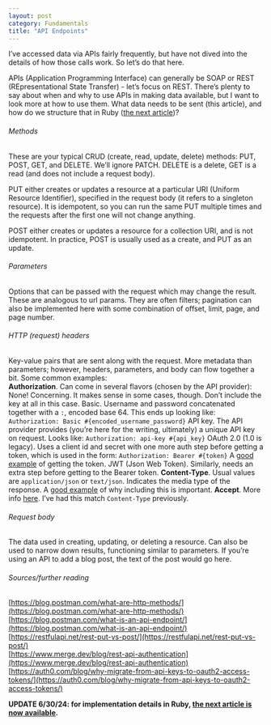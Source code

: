```yaml
---
layout: post
category: Fundamentals
title: "API Endpoints"
---
```


I’ve accessed data via APIs fairly frequently, but have not dived into the details of how those calls work. So let’s do that here.

APIs (Application Programming Interface) can generally be SOAP or REST (REpresentational State Transfer) - let’s focus on REST. There’s plenty to say about when and why to use APIs in making data available, but I want to look more at how to use them. What data needs to be sent (this article), and how do we structure that in Ruby ([the next article]((https://balthazard.dev/ruby/2024/06/30/API-endoints-in-ruby/)))?

###### Methods

These are your typical CRUD (create, read, update, delete) methods: PUT, POST, GET, and DELETE. We’ll ignore PATCH. DELETE is a delete, GET is a read (and does not include a request body). 

PUT either creates or updates a resource at a particular URI (Uniform Resource Identifier), specified in the request body (it refers to a singleton resource). It is idempotent, so you can run the same PUT multiple times and the requests after the first one will not change anything.

POST either creates or updates a resource for a collection URI, and is not idempotent. In practice, POST is usually used as a create, and PUT as an update.

###### Parameters

Options that can be passed with the request which may change the result. These are analogous to url params. They are often filters; pagination can also be implemented here with some combination of offset, limit, page, and page number. 

###### HTTP (request) headers

Key-value pairs that are sent along with the request. More metadata than parameters; however, headers, parameters, and body can flow together a bit. Some common examples:\
<span class="list  list--md one"><strong>Authorization</strong>. Can come in several flavors (chosen by the API provider):</span>
	<span class="list  list--md two">None! Concerning. It makes sense in some cases, though. Don’t include the key at all in this case.</span>
	<span class="list  list--md two">Basic. Username and password concatenated together with a `:`, encoded base 64. This ends up looking like: `Authorization: Basic #{encoded_username_password}`</span>
	<span class="list  list--md two">API key. The API provider provides (you’re here for the writing, ultimately) a unique API key on request. Looks like: `Authorization: api-key #{api_key}`</span>
	<span class="list  list--md two">OAuth 2.0 (1.0 is legacy). Uses a client id and secret with one more auth step before getting a token, which is used in the form: `Authorization: Bearer #{token}` A [good example](https://docs.informatica.com/integration-cloud/api-manager/current-version/api-manager-guide/authentication-and-authorization/oauth-2-0-authentication-and-authorization/python-3-example--invoke-a-managed-api-with-oauth-2-0-authentica.html) of getting the token.</span>
	<span class="list  list--md two">JWT (Json Web Token). Similarly, needs an extra step before getting to the Bearer token.</span>
<span class="list  list--md one"><strong>Content-Type</strong>. Usual values are `application/json` or `text/json`. Indicates the media type of the response. A [good example](https://www.geeksforgeeks.org/http-headers-content-type/) of why including this is important.</span>
<span class="list  list--md one"><strong>Accept</strong>. More info [here](https://developer.mozilla.org/en-US/docs/Web/HTTP/Headers/Accept). I’ve had this match `Content-Type` previously.</span>

###### Request body

The data used in creating, updating, or deleting a resource. Can also be used to narrow down results, functioning similar to parameters. If you’re using an API to add a blog post, the text of the post would go here.

###### Sources/further reading

[https://blog.postman.com/what-are-http-methods/](https://blog.postman.com/what-are-http-methods/) \
[https://blog.postman.com/what-is-an-api-endpoint/](https://blog.postman.com/what-is-an-api-endpoint/) \
[https://restfulapi.net/rest-put-vs-post/](https://restfulapi.net/rest-put-vs-post/) \
[https://www.merge.dev/blog/rest-api-authentication](https://www.merge.dev/blog/rest-api-authentication) \
[https://auth0.com/blog/why-migrate-from-api-keys-to-oauth2-access-tokens/](https://auth0.com/blog/why-migrate-from-api-keys-to-oauth2-access-tokens/)

<strong>UPDATE 6/30/24: for implementation details in Ruby, [the next article is now available](https://balthazard.dev/ruby/2024/06/30/API-endoints-in-ruby/).</strong>